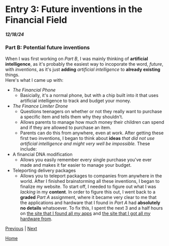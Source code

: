 # Entry 3: Future inventions in the Financial Field
##### 12/18/24

### Part B: Potential future inventions
When I was first working on _Part B_, I was mainly thinking of **artificial intelligence**, as it's probably the easiest way to incoporate the word, _future_, with _inventions_, as it's just **adding** _artificial intelligence_ to **already existing** things.  
Here's what I came up with:
* _The Financial Phone_
  * Basicially, it's a normal phone, but with a chip built into it that uses artificial intelligence to track and budget your money.
* _The Finance Limiter Drone_
  * Questions teenagers on whether or not they really want to purchase a specific item and tells them why they shouldn't.
  * Allows parents to manage how much money their children can spend and if they are allowed to purchase an item.
  * Parents can do this from anywhere, even at work.
After getting these first two inventions, I began to think about **ideas** _that did not use artificial intelligence and might very well be impossible._
These include:
* A financial DNA modification
  * Allows you easily remember every single purchase you've ever made and makes it far easier to manage your budget.
* Teleporting delivery packages
  * Allows you to teleport packages to companies from anywhere in the world.
After I finished brainstorming all these inventions, I began to finalize my website.
To start off, I needed to figure out what I was _lacking_ in my **content**. In order to figure this out, I went back to a **graded** _Part A_ assignment, where it became very clear to me that the applications and hardware that I found in _Part A_ had **absolutely no details** whatsoever. To fix this, I spent the next 3 and a half hours on [the site that I found all my apps](https://post.edu/blog/10-best-budgeting-apps-for-college-students/) and [the site that I got all my hardware from](https://www.tradefinanceglobal.com/finance-products/technology-finance-hardware-software/).

[Previous](entry02.md) | [Next](entry04.md)

[Home](../README.md)

